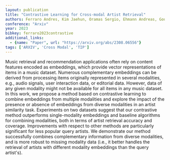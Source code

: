 ```yaml
---
layout: publication
title: "Contrastive Learning for Cross-modal Artist Retrieval"
authors: Ferraro Andres, Kim Jaehun, Oramas Sergio, Ehmann Andreas, Gouyon Fabien
conference: "Arxiv"
year: 2023
bibkey: ferraro2023contrastive
additional_links:
  - {name: "Paper", url: "https://arxiv.org/abs/2308.06556"}
tags: ['ARXIV', 'Cross Modal', 'TIP']
---
```

Music retrieval and recommendation applications often rely on content features
encoded as embeddings, which provide vector representations of items in a music
dataset. Numerous complementary embeddings can be derived from processing items
originally represented in several modalities, e.g., audio signals, user
interaction data, or editorial data. However, data of any given modality might
not be available for all items in any music dataset. In this work, we propose a
method based on contrastive learning to combine embeddings from multiple
modalities and explore the impact of the presence or absence of embeddings from
diverse modalities in an artist similarity task. Experiments on two datasets
suggest that our contrastive method outperforms single-modality embeddings and
baseline algorithms for combining modalities, both in terms of artist retrieval
accuracy and coverage. Improvements with respect to other methods are
particularly significant for less popular query artists. We demonstrate our
method successfully combines complementary information from diverse modalities,
and is more robust to missing modality data (i.e., it better handles the
retrieval of artists with different modality embeddings than the query
artist's).
